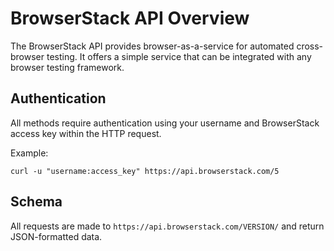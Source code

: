 # BrowserStack API Overview

The BrowserStack API provides browser-as-a-service for automated cross-browser testing. It offers a simple service that can be integrated with any browser testing framework.

## Authentication
All methods require authentication using your username and BrowserStack access key within the HTTP request.

Example:
```shell
curl -u "username:access_key" https://api.browserstack.com/5
```

## Schema
All requests are made to `https://api.browserstack.com/VERSION/` and return JSON-formatted data.